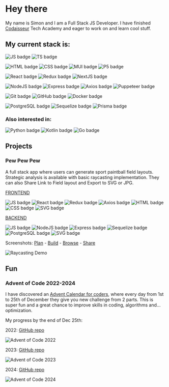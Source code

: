 # Hey there

My name is Simon and I am a Full Stack JS Developer. I have finished [Codaisseur](http://www.codaisseur.com) Tech Academy and eager to work on and learn cool stuff.

## My current stack is:
![JS badge](https://img.shields.io/badge/JavaScript-badge?color=F7DF1E&logo=javascript&style=for-the-badge&logoColor=black)
![TS badge](https://img.shields.io/badge/TypeScript-badge?color=3178C6&logo=typescript&style=for-the-badge&logoColor=white)

![HTML badge](https://img.shields.io/badge/HTML-badge?color=E34F26&logo=html5&style=for-the-badge&logoColor=white)
![CSS badge](https://img.shields.io/badge/CSS-badge?color=1572B6&logo=css3&style=for-the-badge&logoColor=white)
![MUI badge](https://img.shields.io/badge/Material_UI-badge?color=007FFF&logo=mui&style=for-the-badge&logoColor=white)
![P5 badge](https://img.shields.io/badge/P5.JS-badge?color=ED225D&logo=p5.js&style=for-the-badge&logoColor=white)

![React badge](https://img.shields.io/badge/React-badge?color=61DAFB&logo=react&style=for-the-badge&logoColor=black)
![Redux badge](https://img.shields.io/badge/Redux-badge?color=764ABC&logo=redux&style=for-the-badge&logoColor=white)
![NextJS badge](https://img.shields.io/badge/Next.js-badge?color=000&logo=nextdotjs&style=for-the-badge&logoColor=white)

![NodeJS badge](https://img.shields.io/badge/Node.JS-badge?color=339933&logo=nodedotjs&style=for-the-badge&logoColor=white)
![Express badge](https://img.shields.io/badge/Express-badge?color=000&logo=express&style=for-the-badge&logoColor=white)
![Axios badge](https://img.shields.io/badge/Axios-badge?color=5A29E4&logo=axios&style=for-the-badge&logoColor=white)
![Puppeteer badge](https://img.shields.io/badge/Puppeteer-badge?color=40B5A4&logo=puppeteer&style=for-the-badge&logoColor=white)

![Git badge](https://img.shields.io/badge/Git-badge?color=F05032&logo=git&style=for-the-badge&logoColor=white)
![GitHub badge](https://img.shields.io/badge/GitHub-badge?color=181717&logo=github&style=for-the-badge&logoColor=white)
![Docker badge](https://img.shields.io/badge/Docker-badge?color=2496ED&logo=docker&style=for-the-badge&logoColor=white)

![PostgreSQL badge](https://img.shields.io/badge/PostgreSQL-badge?color=4169E1&logo=postgresql&style=for-the-badge&logoColor=white)
![Sequelize badge](https://img.shields.io/badge/Sequelize-badge?color=52B0E7&logo=sequelize&style=for-the-badge&logoColor=white)
![Prisma badge](https://img.shields.io/badge/Prisma-badge?color=2D3748&logo=prisma&style=for-the-badge&logoColor=white)

### Also interested in:
![Python badge](https://img.shields.io/badge/Python-badge?color=3776AB&logo=python&style=for-the-badge&logoColor=white)
![Kotlin badge](https://img.shields.io/badge/Kotlin-badge?color=7F52FF&logo=kotlin&style=for-the-badge&logoColor=white)
![Go badge](https://img.shields.io/badge/Go-badge?color=00ADD8&logo=go&style=for-the-badge&logoColor=white)

## Projects

### Pew Pew Pew

A full stack app where users can generate sport paintball field layouts. Strategic analysis is available with basic raycasting implementation.
They can also Share Link to Field layout and Export to SVG or JPG.

[FRONTEND](https://github.com/madz42/pbevents-front)

![JS badge](https://img.shields.io/badge/JavaScript-badge?color=444&logo=javascript&style=flat-square)
![React badge](https://img.shields.io/badge/React-badge?color=444&logo=react&style=flat-square)
![Redux badge](https://img.shields.io/badge/Redux-badge?color=444&logo=redux&style=flat-square)
![Axios badge](https://img.shields.io/badge/Axios-badge?color=444&logo=axios&style=flat-square)
![HTML badge](https://img.shields.io/badge/HTML-badge?color=444&logo=html5&style=flat-square&logoColor=orange)
![CSS badge](https://img.shields.io/badge/CSS-badge?color=444&logo=css3&style=flat-square&logoColor=blue)
![SVG badge](https://img.shields.io/badge/SVG-badge?color=444&logo=svg&style=flat-square)

[BACKEND](https://github.com/madz42/pbevents-back)

![JS badge](https://img.shields.io/badge/JavaScript-badge?color=444&logo=javascript&style=flat-square)
![NodeJS badge](https://img.shields.io/badge/Node.JS-badge?color=444&logo=nodedotjs&style=flat-square)
![Express badge](https://img.shields.io/badge/Express-badge?color=444&logo=express&style=flat-square)
![Sequelize badge](https://img.shields.io/badge/Sequelize-badge?color=444&logo=sequelize&style=flat-square)
![PostgreSQL badge](https://img.shields.io/badge/PostgreSQL-badge?color=444&logo=postgresql&style=flat-square)
![SVG badge](https://img.shields.io/badge/SVG-badge?color=444&logo=svg&style=flat-square)

Screenshots: [Plan](https://www.dropbox.com/scl/fi/ztf2djnp4g3x8o3jo55t2/pic4.png?rlkey=lui4xfertggu0rqhyfvbpx60x&st=8xyki1m3&raw=1) - [Build](https://www.dropbox.com/scl/fi/7zph6cr3026icxupl3b14/pic3.png?rlkey=84uu9w5foapxabhiupihhtbps&st=9gbsrpk7&raw=1) - [Browse](https://www.dropbox.com/scl/fi/p9zvscd8myt4q2f74bcr6/pic1.png?rlkey=qm2dr9r6kth6pexk09ghk2rnc&st=6dnhjw85&raw=1) - [Share](https://www.dropbox.com/scl/fi/fjr4oestn5x56pvbeploh/pic5.png?rlkey=jpawkmqbi1slhn1k2dhqr9jcr&st=mw44e8la&raw=1)

![Raycasting Demo](https://www.dropbox.com/scl/fi/lsq7upfq8nsi0bbf0nvkc/pew_animate.gif?rlkey=xfi53p1nlrtmh9j3flu7j2slf&st=y47pn6or&raw=1)

## Fun

### Advent of Code 2022-2024

I have discovered an [Advent Calendar for coders](https://adventofcode.com/), where every day from 1st to 25th of December they give you new challenge from 2 parts. This is super fun and a great chance to improve skills in coding, algorithms and... optimization.

My progress by the end of Dec 25th:

2022: [GitHub repo](https://github.com/madz42/advent2022)

![Advent of Code 2022](https://www.dropbox.com/scl/fi/4a3r6oycfpuypxj7cifib/aoc2022.png?rlkey=gphxc509hd2qklsydkc8f0x6g&st=y5fijnng&raw=1)

2023: [GitHub repo](https://github.com/madz42/advent2023)

![Advent of Code 2023](https://www.dropbox.com/scl/fi/wi7ijsuu8j4pqf0p0lu38/aoc2023.png?rlkey=tyb2vbtgkj1ue5dh5id03m9l4&st=r1qllnh2&raw=1)

2024: [GitHub repo](https://github.com/madz42/advent2024)

![Advent of Code 2024](https://www.dropbox.com/scl/fi/3t3eb51m6in26i4n2txm0/aoc2024.png?rlkey=exs1z37db52dp6hefxsv414z5&st=408ylf0s&raw=1)
